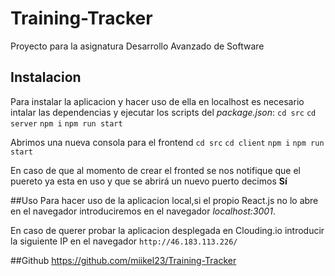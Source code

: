 # Training-Tracker
Proyecto para la asignatura Desarrollo Avanzado de Software

## Instalacion
Para instalar la aplicacion y hacer uso de ella en localhost es necesario intalar las dependencias
y ejecutar los scripts del _package.json_:
`cd src`
`cd server`
`npm i`
`npm run start`

Abrimos una nueva consola para el frontend
`cd src`
`cd client`
`npm i`
`npm run start`

En caso de que al momento de crear el fronted se nos notifique que el puereto ya esta en 
uso y que se abrirá un nuevo puerto decimos **Sí**

##Uso
Para hacer uso de la aplicacion local,si el propio React.js no lo abre en el navegador
introduciremos en el navegador *localhost:3001*.

En caso de querer probar la aplicacion desplegada en Clouding.io introducir la siguiente IP
en el navegador `http://46.183.113.226/`

##Github
https://github.com/miikel23/Training-Tracker